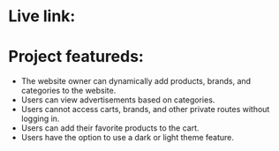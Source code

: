 # Live link: 

# Project featureds:
- The website owner can dynamically add products, brands, and categories to the website.
- Users can view advertisements based on categories.
- Users cannot access carts, brands, and other private routes without logging in.
- Users can add their favorite products to the cart.
- Users have the option to use a dark or light theme feature.
